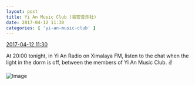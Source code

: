 ```yaml
---
layout: post
title: Yi An Music Club (易安音乐社)
date: 2017-04-12 11:30
categories: [ 'yi-an-music-club' ]
---
```


<div class="weibo-info">
  <a href="http://weibo.com/6094546964/EE8RXlgGX">2017-04-12 11:30</a>
</div>

At 20:00 tonight, in Yi An Radio on Ximalaya FM, listen to the chat when the light in the dorm is off, between the members of Yi An Music Club. :v:

<!-- more -->

![Image](http://wx4.sinaimg.cn/mw690/006Es64Agy1feititc3kfj31jk17ue83.jpg)
